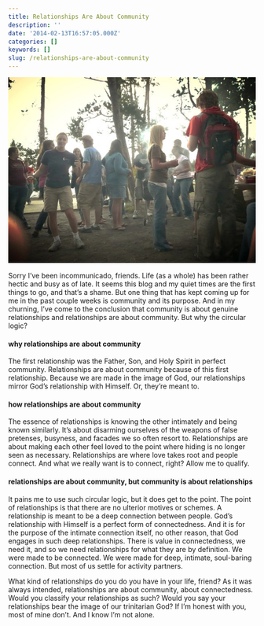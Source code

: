 ```yaml
---
title: Relationships Are About Community
description: ''
date: '2014-02-13T16:57:05.000Z'
categories: []
keywords: []
slug: /relationships-are-about-community
---
```


![](../images/cookout-outdoors.jpg)

Sorry I’ve been incommunicado, friends. Life (as a whole) has been rather hectic and busy as of late. It seems this blog and my quiet times are the first things to go, and that’s a shame. But one thing that has kept coming up for me in the past couple weeks is community and its purpose. And in my churning, I’ve come to the conclusion that community is about genuine relationships and relationships are about community. But why the circular logic?

#### why relationships are about community

The first relationship was the Father, Son, and Holy Spirit in perfect community. Relationships are about community because of this first relationship. Because we are made in the image of God, our relationships mirror God’s relationship with Himself. Or, they’re meant to.

#### how relationships are about community

The essence of relationships is knowing the other intimately and being known similarly. It’s about disarming ourselves of the weapons of false pretenses, busyness, and facades we so often resort to. Relationships are about making each other feel loved to the point where hiding is no longer seen as necessary. Relationships are where love takes root and people connect. And what we really want is to connect, right? Allow me to qualify.

#### relationships are about community, but community is about relationships

It pains me to use such circular logic, but it does get to the point. The point of relationships is that there are no ulterior motives or schemes. A relationship is meant to be a deep connection between people. God’s relationship with Himself is a perfect form of connectedness. And it is for the purpose of the intimate connection itself, no other reason, that God engages in such deep relationships. There is value in connectedness, we need it, and so we need relationships for what they are by definition. We were made to be connected. We were made for deep, intimate, soul-baring connection. But most of us settle for activity partners.

What kind of relationships do you do you have in your life, friend? As it was always intended, relationships are about community, about connectedness. Would you classify your relationships as such? Would you say your relationships bear the image of our trinitarian God? If I’m honest with you, most of mine don’t. And I know I’m not alone.